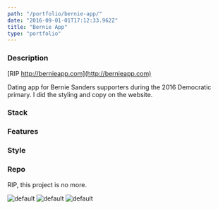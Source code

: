 ```yaml
---
path: "/portfolio/bernie-app/"
date: "2016-09-01-01T17:12:33.962Z"
title: "Bernie App"
type: "portfolio"
---
```


### Description
[RIP http://bernieapp.com](http://bernieapp.com)

Dating app for Bernie Sanders supporters during the 2016 Democratic primary. I did the styling and copy on the website.

### Stack


### Features


### Style

### Repo
RIP, this project is no more.


![default](https://storage.googleapis.com/russellmschmidt-net-portfolio/portraits/russell-portrait-1.jpg)
![default](https://storage.googleapis.com/russellmschmidt-net-portfolio/portraits/russell-portrait-2.jpg)
![default](https://storage.googleapis.com/russellmschmidt-net-portfolio/portraits/russell-portrait-3.jpg)
